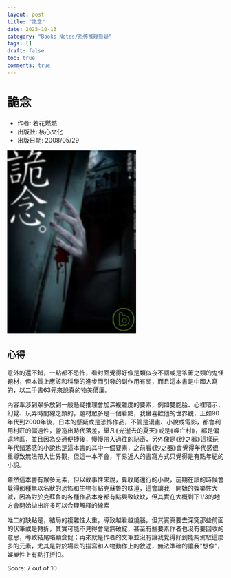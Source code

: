 ```yaml
---
layout: post
title: "詭念"
date: 2025-10-13
category: "Books Notes/恐怖推理懸疑"
tags: []
draft: false
toc: true
comments: true
---
```


# 詭念
* 作者: 若花燃燃
* 出版社: 核心文化
* 出版日期: 2008/05/29

<img src="/assets/posts/詭念.jpg" alt="" width="300">
<!-- more -->

## 心得
意外的還不錯，一點都不恐怖，看封面覺得好像是類似夜不語或是笭菁之類的鬼怪題材，但本質上應該和科學的進步而引發的副作用有關，而且這本書是中國人寫的，以二手書63元來說真的物美價廉。

內容牽涉到眾多放到一般懸疑推理會加深複雜度的要素，例如雙胞胎、心裡暗示、幻覺、玩弄時間線之類的，題材眾多是一個看點，我蠻喜歡他的世界觀，正如90年代到2000年後，日本的懸疑或是恐怖作品，不管是漫畫、小說或電影，都會利用村莊的偏遠性，營造出時代落差，舉凡⟪光逝去的夏天⟫或是⟪噬亡村⟫，都是偏遠地區，並且因為交通便捷後，慢慢帶入過往的祕密，另外像是⟪砂之器⟫這樣玩年代錯落感的小說也是這本書的其中一個要素，之前看⟪砂之器⟫會覺得年代感很重導致無法帶入世界觀，但這一本不會，平易近人的書寫方式只覺得是有點年紀的小說。

雖然這本書有眾多元素，但以故事性來說，算收尾還行的小說，前期在讀的時候會覺得那種無以名狀的恐怖和生物有點克蘇魯的味道，這會讓我一開始的娛樂性大減，因為對於克蘇魯的各種作品本身都有點興致缺缺，但其實在大概剩下1/3的地方會開始拋出許多可以合理解釋的線索

唯二的缺點是，結局的複雜性太重，導致越看越燒腦，但其實真要去深究那些前面的伏筆或是轉折，其實可能不見得會毫無破綻，甚至有些要素作者也沒有要回收的意思，導致結尾略顯倉促；再來就是作者的文筆並沒有讓我覺得好到能夠駕馭這麼多的元素，尤其是對於場景的描寫和人物動作上的敘述，無法準確的讓我"想像"，娛樂性上有點打折扣。

Score: 7 out of 10